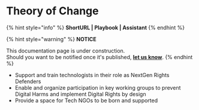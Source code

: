# Theory of Change

{% hint style="info" %}
**ShortURL | Playbook | Assistant**
{% endhint %}



{% hint style="warning" %}
**NOTICE**

This documentation page is under construction.\
Should you want to be notified once it's published, [**let us know**](https://tiof.click/TIOFTarianUpdatesService).
{% endhint %}





* Support and train technologists in their role as NextGen Rights Defenders
* Enable and organize participation in key working groups to prevent Digital Harms and implement Digital Rights by design
* Provide a space for Tech NGOs to be born and supported




